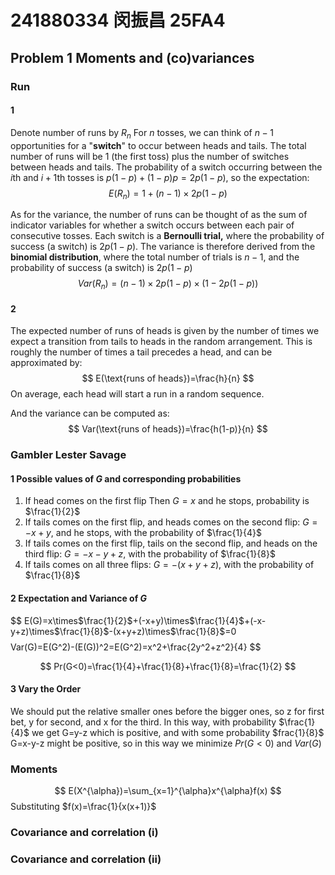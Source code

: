 # 241880334 闵振昌 25FA4
## Problem 1 Moments and (co)variances
### Run
#### 1
Denote number of runs by $R_n$
For $n$ tosses, we can think of $n−1$ opportunities for a "**switch**" to occur between heads and tails. The total number of runs will be 1 (the first toss) plus the number of switches between heads and tails.
The probability of a switch occurring between the $i$th and $i+1$th tosses is $p(1-p)+(1-p)p=2p(1-p)$, so the expectation:
$$
E(R_n) = 1+(n-1)\times 2p(1-p)
$$

As for the variance, the number of runs can be thought of as the sum of indicator variables for whether a switch occurs between each pair of consecutive tosses.
Each switch is a **Bernoulli trial,** where the probability of success (a switch) is $2p(1−p)$. 
The variance is therefore derived from the **binomial distribution**, where the total number of trials is $n−1$, and the probability of success (a switch) is $2p(1−p)$
$$
Var(R_n)=(n-1)\times 2p(1-p)\times(1-2p(1-p))
$$

#### 2
The expected number of runs of heads is given by the number of times we expect a transition from tails to heads in the random arrangement. This is roughly the number of times a tail precedes a head, and can be approximated by:
$$
E(\text{runs of heads})=\frac{h}{n}
$$
On average, each head will start a run in a random sequence.

And the variance can be computed as:
$$
Var(\text{runs of heads})=\frac{h(1-p)}{n}
$$

### Gambler Lester Savage
#### 1 Possible values of $G$ and corresponding probabilities
1. If head comes on the first flip
Then $G=x$ and he stops, probability is $\frac{1}{2}$
2. If tails comes on the first flip, and heads comes on the second flip:
$G=-x+y$, and he stops, with the probability of $\frac{1}{4}$
3. If tails comes on the first flip, tails on the second flip, and heads on the third flip:
$G=-x-y+z$, with the probability of $\frac{1}{8}$
4. If tails comes on all three flips:
$G=-(x+y+z)$, with the probability of $\frac{1}{8}$

#### 2 Expectation and Variance of $G$
$$
E(G)=x\times$\frac{1}{2}$+(-x+y)\times$\frac{1}{4}$+(-x-y+z)\times$\frac{1}{8}$-(x+y+z)\times$\frac{1}{8}$=0
$$
$$
Var(G)=E(G^2)-(E(G))^2=E(G^2)=x^2+\frac{2y^2+z^2}{4}
$$

$$
Pr(G<0)=\frac{1}{4}+\frac{1}{8}+\frac{1}{8}=\frac{1}{2}
$$

#### 3 Vary the Order
We should put the relative smaller ones before the bigger ones, so z for first bet, y for second, and x for the third.
In this way, with probability $\frac{1}{4}$ we get G=y-z which is positive, and with some probability \$frac{1}{8}$ G=x-y-z might be positive, so in this way we minimize $Pr(G<0)$
and $Var(G)$

### Moments
$$
E(X^{\alpha})=\sum_{x=1}^{\alpha}x^{\alpha}f(x)
$$
Substituting $f(x)=\frac{1}{x(x+1)}$

### Covariance and correlation (i)


### Covariance and correlation (ii)